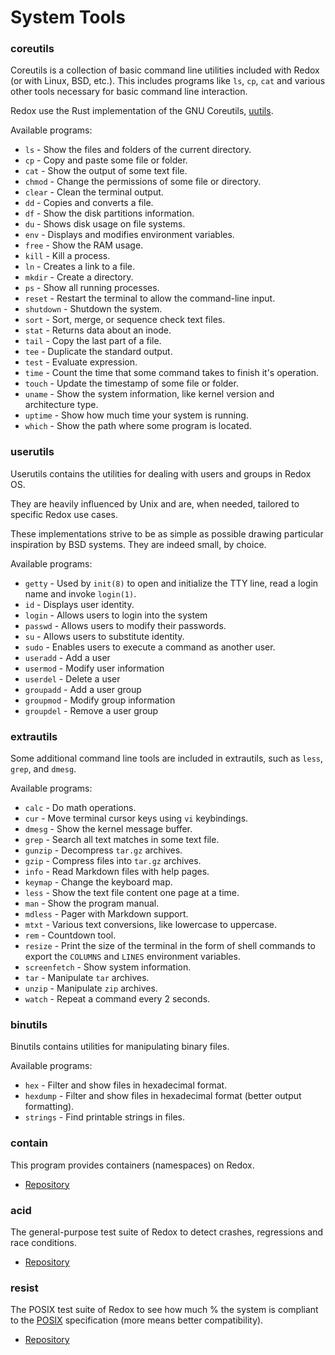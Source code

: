 # System Tools

### coreutils

Coreutils is a collection of basic command line utilities included with Redox (or with Linux, BSD, etc.). This includes programs like `ls`, `cp`, `cat` and various other tools necessary for basic command line interaction.

Redox use the Rust implementation of the GNU Coreutils, [uutils](https://github.com/uutils/coreutils).

Available programs:

- `ls` - Show the files and folders of the current directory.
- `cp` - Copy and paste some file or folder.
- `cat` - Show the output of some text file.
- `chmod` - Change the permissions of some file or directory.
- `clear` - Clean the terminal output.
- `dd` - Copies and converts a file.
- `df` - Show the disk partitions information.
- `du` - Shows disk usage on file systems.
- `env` - Displays and modifies environment variables.
- `free` - Show the RAM usage.
- `kill` - Kill a process.
- `ln` - Creates a link to a file.
- `mkdir` - Create a directory.
- `ps` - Show all running processes.
- `reset` - Restart the terminal to allow the command-line input.
- `shutdown` - Shutdown the system.
- `sort` - Sort, merge, or sequence check text files.
- `stat` - Returns data about an inode.
- `tail` - Copy the last part of a file.
- `tee` - Duplicate the standard output.
- `test` - Evaluate expression.
- `time` - Count the time that some command takes to finish it's operation.
- `touch` - Update the timestamp of some file or folder.
- `uname` - Show the system information, like kernel version and architecture type.
- `uptime` - Show how much time your system is running.
- `which` - Show the path where some program is located.

### userutils

Userutils contains the utilities for dealing with users and groups in Redox OS.

They are heavily influenced by Unix and are, when needed, tailored to specific Redox use cases.

These implementations strive to be as simple as possible drawing particular
inspiration by BSD systems. They are indeed small, by choice.

Available programs:

- `getty` - Used by `init(8)` to open and initialize the TTY line, read a login name and invoke `login(1)`.
- `id` - Displays user identity.
- `login` - Allows users to login into the system
- `passwd` - Allows users to modify their passwords.
- `su` - Allows users to substitute identity.
- `sudo` - Enables users to execute a command as another user.
- `useradd` - Add a user
- `usermod` - Modify user information
- `userdel` - Delete a user
- `groupadd` - Add a user group
- `groupmod` - Modify group information
- `groupdel` - Remove a user group

### extrautils

Some additional command line tools are included in extrautils, such as `less`, `grep`, and `dmesg`.

Available programs:

- `calc` - Do math operations.
- `cur` - Move terminal cursor keys using `vi` keybindings.
- `dmesg` - Show the kernel message buffer.
- `grep` - Search all text matches in some text file.
- `gunzip` - Decompress `tar.gz` archives.
- `gzip` - Compress files into `tar.gz` archives.
- `info` - Read Markdown files with help pages.
- `keymap` - Change the keyboard map.
- `less` - Show the text file content one page at a time.
- `man` - Show the program manual.
- `mdless` - Pager with Markdown support.
- `mtxt` - Various text conversions, like lowercase to uppercase.
- `rem` - Countdown tool.
- `resize` - Print the size of the terminal in the form of shell commands to export the `COLUMNS` and `LINES` environment variables.
- `screenfetch` - Show system information.
- `tar` - Manipulate `tar` archives.
- `unzip` - Manipulate `zip` archives.
- `watch` - Repeat a command every 2 seconds.

### binutils

Binutils contains utilities for manipulating binary files.

Available programs:

- `hex` - Filter and show files in hexadecimal format.
- `hexdump` - Filter and show files in hexadecimal format (better output formatting).
- `strings` - Find printable strings in files.

### contain

This program provides containers (namespaces) on Redox.

- [Repository](https://gitlab.redox-os.org/redox-os/contain)

### acid

The general-purpose test suite of Redox to detect crashes, regressions and race conditions.

- [Repository](https://gitlab.redox-os.org/redox-os/acid)

### resist

The POSIX test suite of Redox to see how much % the system is compliant to the [POSIX](https://en.wikipedia.org/wiki/POSIX) specification (more means better compatibility).

- [Repository](https://gitlab.redox-os.org/redox-os/resist)
